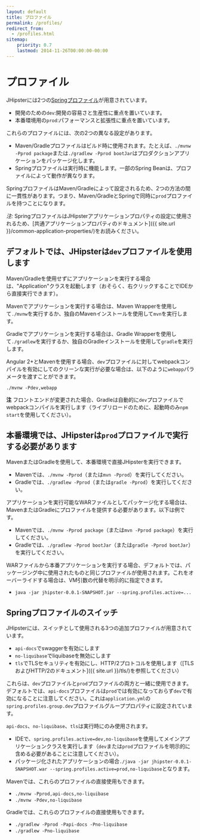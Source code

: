```yaml
---
layout: default
title: プロファイル
permalink: /profiles/
redirect_from:
  - /profiles.html
sitemap:
    priority: 0.7
    lastmod: 2014-11-26T00:00:00-00:00
---
```


# <i class="fa fa-group"></i>プロファイル

JHipsterには2つの[Springプロファイル](http://docs.spring.io/spring-boot/docs/current/reference/html/boot-features-profiles.html)が用意されています。

*   開発のための`dev`:開発の容易さと生産性に重点を置いています。
*   本番環境用の`prod`:パフォーマンスと拡張性に重点を置いています。

これらのプロファイルには、次の2つの異なる設定があります。

*   Maven/Gradleプロファイルはビルド時に使用されます。たとえば、`./mvnw -Pprod package`または`./gradlew -Pprod bootJar`はプロダクションアプリケーションをパッケージ化します。
*   Springプロファイルは実行時に機能します。一部のSpring Beanは、プロファイルによって動作が異なります。

SpringプロファイルはMaven/Gradleによって設定されるため、2つの方法の間に一貫性があります。つまり、Maven/GradleとSpringで同時に`prod`プロファイルを持つことになります。

_注:_ SpringプロファイルはJHipsterアプリケーションプロパティの設定に使用されるため、[共通アプリケーションプロパティのドキュメント]({{ site.url }}/common-application-properties/)をお読みください。

## デフォルトでは、JHipsterは`dev`プロファイルを使用します

Maven/Gradleを使用せずにアプリケーションを実行する場合は、"Application"クラスを起動します（おそらく、右クリックすることでIDEから直接実行できます）。

Mavenでアプリケーションを実行する場合は、Maven Wrapperを使用して`./mvnw`を実行するか、独自のMavenインストールを使用して`mvn`を実行します。

Gradleでアプリケーションを実行する場合は、Gradle Wrapperを使用して`./gradlew`を実行するか、独自のGradleインストールを使用して`gradle`を実行します。

Angular 2+とMavenを使用する場合、`dev`プロファイルに対してwebpackコンパイルを有効にしてのクリーンな実行が必要な場合は、以下のように`webapp`パラメータを渡すことができます。

  `./mvnw -Pdev,webapp`

**注** フロントエンドが変更された場合、Gradleは自動的に`dev`プロファイルでwebpackコンパイルを実行します（ライブリロードのために、起動時のみ`npm start`を使用してください）。

## 本番環境では、JHipsterは`prod`プロファイルで実行する必要があります

MavenまたはGradleを使用して、本番環境で直接JHipsterを実行できます。

*   Mavenでは、`./mvnw -Pprod`（または`mvn -Pprod`）を実行してください。
*   Gradleでは、`./gradlew -Pprod`（または`gradle -Pprod`）を実行してください。

アプリケーションを実行可能なWARファイルとしてパッケージ化する場合は、MavenまたはGradleにプロファイルを提供する必要があります。以下は例です。

*   Mavenでは、`./mvnw -Pprod package`（または`mvn -Pprod package`）を実行してください。
*   Gradleでは、`./gradlew -Pprod bootJar`（または`gradle -Pprod bootJar`）を実行してください。

WARファイルから本番アプリケーションを実行する場合、デフォルトでは、パッケージング中に使用されたものと同じプロファイルが使用されます。これをオーバーライドする場合は、VM引数の代替を明示的に指定できます。

*   `java -jar jhipster-0.0.1-SNAPSHOT.jar --spring.profiles.active=...`

## Springプロファイルのスイッチ

JHipsterには、スイッチとして使用される3つの追加プロファイルが用意されています。

*   `api-docs`でswaggerを有効にします
*   `no-liquibase`でliquibaseを無効にします
*   `tls`でTLSセキュリティを有効にし、HTTP/2プロトコルを使用します（[TLSおよびHTTP/2のドキュメント]({{ site.url }}/tls/)を参照してください）

これらは、`dev`プロファイルと`prod`プロファイルの両方と一緒に使用できます。デフォルトでは、`api-docs`プロファイルは`prod`では有効になっておらず`dev`で有効になることに注意してください。これは`application.yml`の`spring.profiles.group.dev`プロファイルグループプロパティに設定されています。

`api-docs`、`no-liquibase`、`tls`は実行時にのみ使用されます。

*   IDEで、`spring.profiles.active=dev,no-liquibase`を使用してメインアプリケーションクラスを実行します（`dev`または`prod`プロファイルを明示的に含める必要があることに注意してください）。
*   パッケージ化されたアプリケーションの場合`./java -jar jhipster-0.0.1-SNAPSHOT.war --spring.profiles.active=prod,no-liquibase`となります。

Mavenでは、これらのプロファイルの直接使用もできます。

*   `./mvnw -Pprod,api-docs,no-liquibase`
*   `./mvnw -Pdev,no-liquibase`

Gradleでは、これらのプロファイルの直接使用もできます。

*   `./gradlew -Pprod -Papi-docs -Pno-liquibase`
*   `./gradlew -Pno-liquibase`
